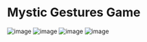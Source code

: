 # Mystic Gestures Game

![image](/images/cave.gif)
![image](/images/door.gif)
![image](/images/torches.gif)
![image](/images/mushroom.gif)